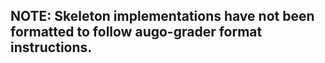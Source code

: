 ## NOTE: Skeleton implementations have not been formatted to follow augo-grader format instructions.
